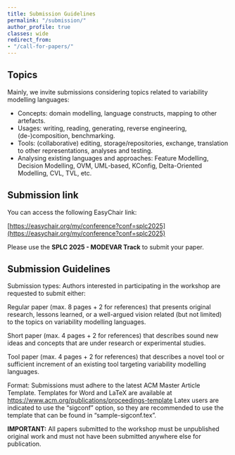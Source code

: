 ```yaml
---
title: Submission Guidelines
permalink: "/submission/"
author_profile: true
classes: wide
redirect_from:
- "/call-for-papers/"
---
```


## Topics

Mainly, we invite submissions considering topics related to variability modelling languages:

* Concepts: domain modelling, language constructs, mapping to other artefacts.
* Usages: writing, reading, generating, reverse engineering, (de-)composition, benchmarking.
* Tools: (collaborative) editing, storage/repositories, exchange, translation to other representations, analyses and testing.
* Analysing existing languages and approaches: Feature Modelling, Decision Modelling, OVM, UML-based, KConfig, Delta-Oriented Modelling, CVL, TVL, etc.

## Submission link

You can access the following EasyChair link:

[https://easychair.org/my/conference?conf=splc2025](https://easychair.org/my/conference?conf=splc2025) 

Please use the **SPLC 2025 - MODEVAR Track** to submit your paper.

## Submission Guidelines

Submission types: Authors interested in participating in the workshop are requested to submit either:

Regular paper (max. 8 pages + 2 for references) that presents original research, lessons learned, or a well-argued vision related (but not limited) to the topics on variability modelling languages.

Short paper (max. 4 pages + 2 for references) that describes sound new ideas and concepts that are under research or experimental studies.

Tool paper (max. 4 pages + 2 for references) that describes a novel tool or sufficient increment of an existing tool targeting variability modelling languages.

Format: Submissions must adhere to the latest ACM Master Article Template. Templates for Word and LaTeX are available at https://www.acm.org/publications/proceedings-template 
Latex users are indicated to use the “sigconf” option, so they are recommended to use the template that can be found in “sample-sigconf.tex”.

**IMPORTANT:** All papers submitted to the workshop must be unpublished original work and must not have been submitted anywhere else for publication.